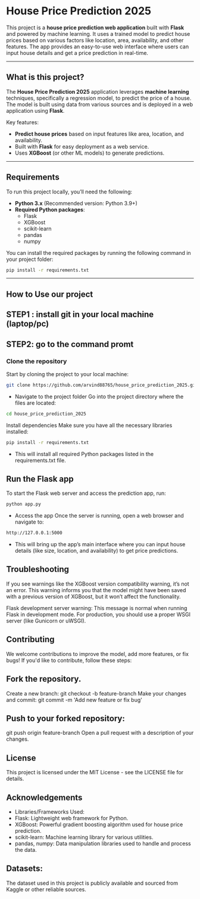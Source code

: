 # House Price Prediction 2025

This project is a **house price prediction web application** built with **Flask** and powered by machine learning. It uses a trained model to predict house prices based on various factors like location, area, availability, and other features. The app provides an easy-to-use web interface where users can input house details and get a price prediction in real-time.

---

## What is this project?

The **House Price Prediction 2025** application leverages **machine learning** techniques, specifically a regression model, to predict the price of a house. The model is built using data from various sources and is deployed in a web application using **Flask**.

Key features:
- **Predict house prices** based on input features like area, location, and availability.
- Built with **Flask** for easy deployment as a web service.
- Uses **XGBoost** (or other ML models) to generate predictions.

---

## Requirements

To run this project locally, you’ll need the following:
- **Python 3.x** (Recommended version: Python 3.9+)
- **Required Python packages**:
  - Flask
  - XGBoost
  - scikit-learn
  - pandas
  - numpy

You can install the required packages by running the following command in your project folder:

```bash
pip install -r requirements.txt
```


---



## How to Use our project 

## STEP1 : install git in your local machine (laptop/pc)

## STEP2: go to the command promt 


### Clone the repository
Start by cloning the project to your local machine:

```bash
git clone https://github.com/arvind88765/house_price_prediction_2025.git
```

- Navigate to the project folder
Go into the project directory where the files are located:

```bash
cd house_price_prediction_2025
```

Install dependencies
Make sure you have all the necessary libraries installed:

```bash
pip install -r requirements.txt
```

- This will install all required Python packages listed in the requirements.txt file.

## Run the Flask app
To start the Flask web server and access the prediction app, run:

```bash
python app.py
```

- Access the app
Once the server is running, open a web browser and navigate to:

```bash
http://127.0.0.1:5000
```

- This will bring up the app’s main interface where you can input house details (like size, location, and availability) to get price predictions.



## Troubleshooting
If you see warnings like the XGBoost version compatibility warning, it’s not an error. This warning informs you that the model might have been saved with a previous version of XGBoost, but it won’t affect the functionality.

Flask development server warning: This message is normal when running Flask in development mode. For production, you should use a proper WSGI server (like Gunicorn or uWSGI).

## Contributing
We welcome contributions to improve the model, add more features, or fix bugs! If you'd like to contribute, follow these steps:

## Fork the repository.
Create a new branch:
git checkout -b feature-branch
Make your changes and commit:
git commit -m 'Add new feature or fix bug'
## Push to your forked repository:
git push origin feature-branch
Open a pull request with a description of your changes.


## License
This project is licensed under the MIT License - see the LICENSE file for details.

## Acknowledgements
+ Libraries/Frameworks Used:
+ Flask: Lightweight web framework for Python.
+ XGBoost: Powerful gradient boosting algorithm used for house price prediction.
+ scikit-learn: Machine learning library for various utilities.
+ pandas, numpy: Data manipulation libraries used to handle and process the data.


## Datasets:
The dataset used in this project is publicly available and sourced from Kaggle or other reliable sources.
